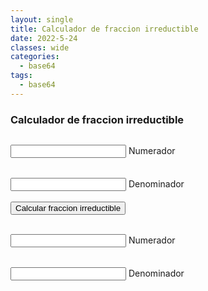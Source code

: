 ```yaml
---
layout: single
title: Calculador de fraccion irreductible
date: 2022-5-24
classes: wide
categories:
  - base64
tags:
  - base64
---
```


### Calculador de fraccion irreductible

<script src="/assets/scripts/fraction.js"></script>

<link rel="stylesheet" href="https://aleixmine.github.io/assets/css/converter.css">
<div id="fraccion_uno" style="display: inline-block;box-sizing: border-box;">
    <div class="group" style="margin-top:1.5vw">
        <input id="input1" required="" type="text" class="input">
        <span class="highlight"></span>
        <span class="bar"></span>
        <label>Numerador</label>
    </div><br>
    <div class="group" style="margin-top:1.5vw">
        <input id="input2" required="" type="text" class="input">
        <span class="highlight"></span>
        <span class="bar"></span>
        <label>Denominador</label>
    </div>
</div><br><br>
<button onclick="find_irreductible_fraction()" class="btn">Calcular fraccion irreductible</button><br><br>
<div id="fraccion_dos" style="display: inline-block;box-sizing: border-box;">
    <div class="group" style="margin-top:1.5vw">
        <input id="output1" required="" type="text" class="input">
        <span class="highlight"></span>
        <span class="bar"></span>
        <label>Numerador</label>
    </div><br>
    <div class="group" style="margin-top:1.5vw">
        <input id="output2" required="" type="text" class="input">
        <span class="highlight"></span>
        <span class="bar"></span>
        <label>Denominador</label>
    </div>
</div><br><br>
